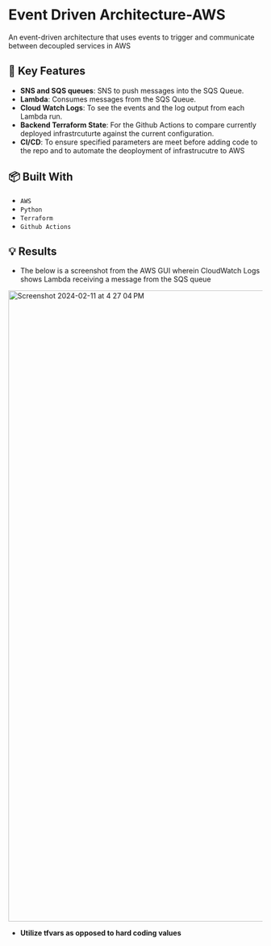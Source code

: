 # Event Driven Architecture-AWS
An event-driven architecture that  uses events to trigger and communicate between decoupled services in AWS

## 🚀 Key Features

- **SNS and SQS queues**: SNS to push messages into the SQS Queue.
- **Lambda**: Consumes messages from the SQS Queue.
- **Cloud Watch Logs**: To see the events and the log output from each Lambda run.
- **Backend Terraform State**: For the Github Actions to compare currently deployed infrastrcuturte against the current configuration.
- **CI/CD**: To ensure specified parameters are meet before adding code to the repo and to automate the deoployment of infrastrucutre to AWS

## 📦 Built With

- `AWS`
- `Python`
- `Terraform`
- `Github Actions`


## 💡 Results

   - The below is a screenshot from the AWS GUI wherein CloudWatch Logs shows Lambda receiving a message from the SQS queue
<img width="1252" alt="Screenshot 2024-02-11 at 4 27 04 PM" src="https://github.com/akilblanchard/event-driven-architecture-aws/assets/108893749/9c03efed-db58-4224-bc38-168aacd15f66">

- **Utilize tfvars as opposed to hard coding values**
